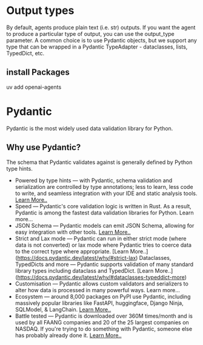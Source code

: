 # Output types
By default, agents produce plain text (i.e. str) outputs. If you want the agent to produce a particular type of output, you can use the output_type parameter. A common choice is to use Pydantic objects, but we support any type that can be wrapped in a Pydantic TypeAdapter - dataclasses, lists, TypedDict, etc.

## install Packages
uv add openai-agents


# Pydantic
Pydantic is the most widely used data validation library for Python.

## Why use Pydantic?
The schema that Pydantic validates against is generally defined by Python type hints.

* Powered by type hints — with Pydantic, schema validation and serialization are controlled by type annotations; less to learn, less code to write, and seamless integration with your IDE and static analysis tools. [Learn More..](https://docs.pydantic.dev/latest/why/#type-hints)
* Speed — Pydantic's core validation logic is written in Rust. As a result, Pydantic is among the fastest data validation libraries for Python. Learn more…
* JSON Schema — Pydantic models can emit JSON Schema, allowing for easy integration with other tools. [Learn More..](https://docs.pydantic.dev/latest/why/#json-schema)
* Strict and Lax mode — Pydantic can run in either strict mode (where data is not converted) or lax mode where Pydantic tries to coerce data to the correct type where appropriate. [Learn More..] (https://docs.pydantic.dev/latest/why/#strict-lax)
Dataclasses, TypedDicts and more — Pydantic supports validation of many standard library types including dataclass and TypedDict. [Learn More..] (https://docs.pydantic.dev/latest/why/#dataclasses-typeddict-more)
* Customisation — Pydantic allows custom validators and serializers to alter how data is processed in many powerful ways. Learn more…
* Ecosystem — around 8,000 packages on PyPI use Pydantic, including massively popular libraries like FastAPI, huggingface, Django Ninja, SQLModel, & LangChain. [Learn More..](https://docs.pydantic.dev/latest/why/#ecosystem)
* Battle tested — Pydantic is downloaded over 360M times/month and is used by all FAANG companies and 20 of the 25 largest companies on NASDAQ. If you're trying to do something with Pydantic, someone else has probably already done it. [Learn More..](https://docs.pydantic.dev/latest/why/#using-pydantic)

